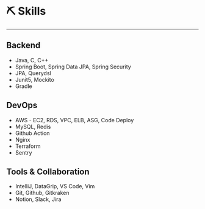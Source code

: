 # ⛏️ Skills

---

## Backend

- Java, C, C++
- Spring Boot, Spring Data JPA, Spring Security
- JPA, Querydsl
- Junit5, Mockito
- Gradle

## DevOps

- AWS - EC2, RDS, VPC, ELB, ASG, Code Deploy
- MySQL, Redis
- Github Action
- Nginx
- Terraform
- Sentry

## Tools & Collaboration

- IntelliJ, DataGrip, VS Code, Vim
- Git, Github, Gitkraken
- Notion, Slack, Jira
